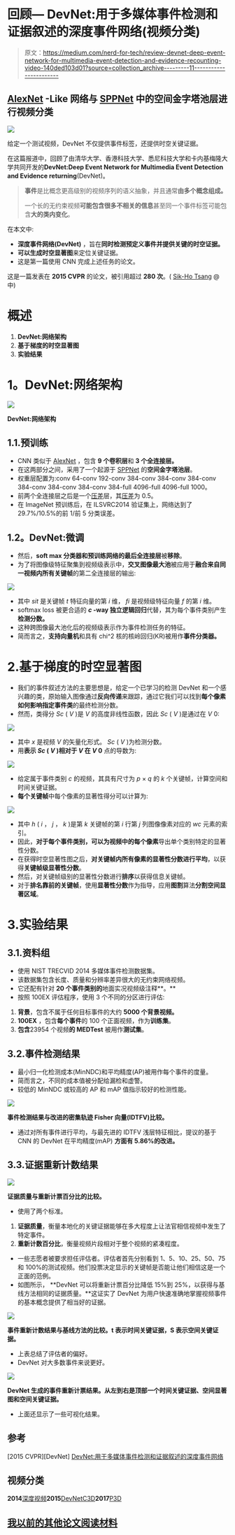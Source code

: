# 回顾— DevNet:用于多媒体事件检测和证据叙述的深度事件网络(视频分类)

> 原文：<https://medium.com/nerd-for-tech/review-devnet-deep-event-network-for-multimedia-event-detection-and-evidence-recounting-video-140ded103d01?source=collection_archive---------11----------------------->

## [AlexNet](/coinmonks/paper-review-of-alexnet-caffenet-winner-in-ilsvrc-2012-image-classification-b93598314160?source=post_page---------------------------) -Like 网络与 [SPPNet](/coinmonks/review-sppnet-1st-runner-up-object-detection-2nd-runner-up-image-classification-in-ilsvrc-906da3753679?source=post_page---------------------------) 中的**空间金字塔池层进行视频分类**

![](img/2e20e793d03b2e3a6e9c1b8d9d508bc1.png)

给定一个测试视频，DevNet 不仅提供事件标签，还提供时空关键证据。

在这篇报道中，回顾了由清华大学、香港科技大学、悉尼科技大学和卡内基梅隆大学共同开发的**DevNet:Deep Event Network for Multimedia Event Detection and Evidence returning**(DevNet)。

> **事件**是比概念更高级别的视频序列的语义抽象，并且通常**由多个概念组成。**
> 
> 一个长的无约束视频**可能包含很多不相关的信息**甚至同一个事件标签可能包含**大的类内变化**。

在本文中:

*   **深度事件网络(DevNet)** ，旨在**同时检测预定义事件并提供关键的时空证据。**
*   **可以生成时空显著图**来定位关键证据。
*   这是第一篇使用 CNN 完成上述任务的论文。

这是一篇发表在 **2015 CVPR** 的论文，被引用超过 **280 次**。( [Sik-Ho Tsang](https://medium.com/u/aff72a0c1243?source=post_page-----140ded103d01--------------------------------) @中)

# 概述

1.  **DevNet:网络架构**
2.  **基于梯度的时空显著图**
3.  **实验结果**

# **1。DevNet:网络架构**

![](img/fdf56e07b66e846f8dd5263f2c08ec58.png)

**DevNet:网络架构**

## 1.1.预训练

*   CNN 类似于 [AlexNet](/coinmonks/paper-review-of-alexnet-caffenet-winner-in-ilsvrc-2012-image-classification-b93598314160?source=post_page---------------------------) ，包含 **9 个卷积层**和 **3 个全连接层。**
*   在这两部分之间，采用了一个起源于 [SPPNet](/coinmonks/review-sppnet-1st-runner-up-object-detection-2nd-runner-up-image-classification-in-ilsvrc-906da3753679?source=post_page---------------------------) 的**空间金字塔池层**。
*   权重层配置为:conv 64-conv 192-conv 384-conv 384-conv 384-conv 384-conv 384-conv 384-conv 384-full 4096-full 4096-full 1000。
*   前两个全连接层之后是一个[压差](https://sh-tsang.medium.com/paper-dropout-a-simple-way-to-prevent-neural-networks-from-overfitting-image-classification-a74b369b4b8e)层，其[压差](https://sh-tsang.medium.com/paper-dropout-a-simple-way-to-prevent-neural-networks-from-overfitting-image-classification-a74b369b4b8e)为 0.5。
*   在 ImageNet 预训练后，在 ILSVRC2014 验证集上，网络达到了 29.7%/10.5%的前 1/前 5 分类误差。

## **1.2。DevNet:微调**

*   然后，**soft max 分类器和预训练网络的最后全连接层**被**移除**。
*   为了将图像级特征聚集到视频级表示中，**交叉图像最大池**被应用于**融合来自同一视频内所有关键帧**的第二全连接层的输出:

![](img/d221f6438055c04a442755e0136b0da6.png)

*   其中 *sit* 是关键帧 *t* 特征向量的第 *i* 维， *fi* 是视频级特征向量 *f* 的第 *i* 维。
*   softmax loss 被更合适的 ***c* -way 独立逻辑回归**代替，其为每个事件类别产生**检测分数。**
*   这种跨图像最大池化后的视频级表示作为事件检测任务的特征。
*   简而言之，**支持向量机**和具有 chi^2 核的核岭回归(KR)被用作**事件分类器。**

# 2.基于梯度的时空显著图

*   我们的事件叙述方法的主要思想是，给定一个已学习的检测 DevNet 和一个感兴趣的类，原始输入图像通过**反向传递**来跟踪，通过它我们可以找到**每个像素如何影响指定事件类**的最终检测分数。
*   然而，类得分 *Sc* ( *V* )是 *V* 的高度非线性函数，因此 *Sc* ( *V* )是通过在 *V* 0:

![](img/fd9e9bcba6621720e9a63c828cb42b9b.png)

*   其中 *x* 是视频 *V* 的矢量化形式。 *Sc* ( *V* )为检测分数。
*   用**表示 *Sc* ( *V* )相对于 *V* 在 *V* 0** 点的导数为:

![](img/ad86a6a6390f5bde64c7363e12cca6f6.png)

*   给定属于事件类别 *c* 的视频，其具有尺寸为 *p* × *q* 的 *k* 个关键帧，计算空间和时间关键证据。
*   **每个关键帧**中每个像素的显著性得分可以计算为:

![](img/c7fb0bffeb6eaba55574e77a21ce4d8c.png)

*   其中 *h* ( *i* ， *j* ， *k* )是第 *k* 关键帧的第 *i* 行第 *j* 列图像像素对应的 *wc* 元素的索引。
*   因此，**对于每个事件类别，可以为视频中的每个像素**导出单个类别特定的显著性分数。
*   在获得时空显著性图之后，**对关键帧内所有像素的显著性分数进行平均**，以获得**关键帧级显著性分数**。
*   然后，对关键帧级别的显著性分数进行**排序**以获得信息关键帧。
*   对于**排名靠前的关键帧**，使用**显著性分数**作为指导，应用**图割**算法**分割空间显著区域**。

# 3.实验结果

## 3.1.资料组

*   使用 NIST TRECVID 2014 多媒体事件检测数据集。
*   该数据集包含长度、质量和分辨率差异很大的无约束网络视频。
*   它还配有针对 **20 个事件类别的**地面实况视频级注释**。**
*   按照 100EX 评估程序，使用 3 个不同的分区进行评估:

1.  **背景**，包含不属于任何目标事件的大约 **5000 个背景视频。**
2.  **100EX** ，包含**每个事件**的 100 个正面视频，作为**训练集**。
3.  **包含**23954 个视频**的 MEDTest** 被用作**测试集**。

## 3.2.事件检测结果

*   最小归一化检测成本(MinNDC)和平均精度(AP)被用作每个事件的度量。
*   简而言之，不同的成本值被分配给漏检和虚警。
*   较低的 MinNDC 或较高的 AP 和 mAP 值指示较好的检测性能。

![](img/2a4c34063f004df2eb352d93fb7813c2.png)

**事件检测结果与改进的密集轨迹 Fisher 向量(IDTFV)比较。**

*   通过对所有事件进行平均，与最先进的 IDTFV 浅层特征相比，提议的基于 CNN 的 DevNet 在平均精度(mAP) **方面有 **5.86%的改进**。**

## 3.3.证据重新计数结果

![](img/23114f95bff7da8fddc03b43b5d82b60.png)

**证据质量与重新计票百分比的比较。**

*   使用了两个标准。

1.  **证据质量**，衡量本地化的关键证据能够在多大程度上让法官相信视频中发生了特定事件。
2.  **重新计数百分比**，衡量视频片段相对于整个视频的紧凑程度。

*   一些志愿者被要求担任评估者。评估者首先分别看到 1、5、10、25、50、75 和 100%的测试视频。他们投票决定显示的关键帧是否能让他们相信这是一个正面的范例。
*   如图所示， **DevNet 可以将重新计票百分比降低 15%到 25%，以获得与基线方法相同的证据质量。**这证实了 DevNet 为用户快速准确地掌握视频事件的基本概念提供了相当好的证据。

![](img/454117c9bb60562e399a858775ea2f41.png)

**事件重新计数结果与基线方法的比较。t 表示时间关键证据，S 表示空间关键证据。**

*   上表总结了评估者的偏好。
*   DevNet 对大多数事件来说更好。

![](img/8acfff11af47b7be107dc2e423d87801.png)

**DevNet 生成的事件重新计票结果。从左到右是顶部一个时间关键证据、空间显著图和空间关键证据。**

*   上面还显示了一些可视化结果。

## 参考

[2015 CVPR][DevNet]
[DevNet:用于多媒体事件检测和证据叙述的深度事件网络](https://www.cv-foundation.org/openaccess/content_cvpr_2015/papers/Gan_DevNet_A_Deep_2015_CVPR_paper.pdf)

## 视频分类

**2014**[深度视频](https://sh-tsang.medium.com/paper-deep-video-large-scale-video-classification-with-convolutional-neural-network-video-585c36c4f042)**2015**[DevNet](https://sh-tsang.medium.com/review-devnet-deep-event-network-for-multimedia-event-detection-and-evidence-recounting-video-140ded103d01)[C3D](https://sh-tsang.medium.com/paper-c3d-learning-spatiotemporal-features-with-3d-convolutional-networks-video-classification-72b49adb4081)**2017**[P3D](https://sh-tsang.medium.com/paper-p3d-pseudo-3d-residual-networks-video-classification-action-recognition-d1dd13638d7c)

## [我以前的其他论文阅读材料](https://sh-tsang.medium.com/overview-my-reviewed-paper-lists-tutorials-946ce59fbf9e)